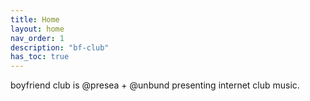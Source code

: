 ```yaml
---
title: Home
layout: home
nav_order: 1
description: "bf-club"
has_toc: true
---
```


boyfriend club is @presea + @unbund presenting internet club music.

